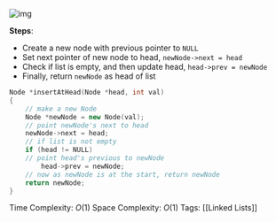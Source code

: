 ![img](https://media.geeksforgeeks.org/wp-content/uploads/20240806184053/Insertion-at-the-Beginning-in-Doubly-Linked-List.webp)

**Steps**:
 - Create a new node with previous pointer to `NULL`
 - Set next pointer of new node to head, `newNode->next = head`
 - Check if list is empty, and then update head, `head->prev = newNode`
 - Finally, return `newNode` as head of list

```cpp
Node *insertAtHead(Node *head, int val)
{
    // make a new Node
    Node *newNode = new Node(val);
    // point newNode's next to head
    newNode->next = head;
    // if list is not empty
    if (head != NULL)
    // point head's previous to newNode
        head->prev = newNode;
    // now as newNode is at the start, return newNode
    return newNode;
}
```

Time Complexity: $O(1)$
Space Complexity: $O(1)$
Tags: [[Linked Lists]]